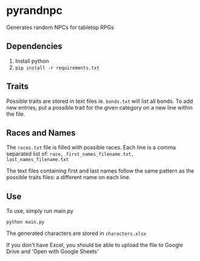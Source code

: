 # pyrandnpc
Generates random NPCs for tabletop RPGs

## Dependencies
1. Install python
2. `pip install -r requirements.txt`

## Traits
Possible traits are stored in text files ie. `bonds.txt` will list all bonds. To add new entries, put a possible trait for the given category on a new line within the file.

## Races and Names
The `races.txt` file is filled with possible races. Each line is a comma separated list of: `race, first_names_filename.txt, last_names_filename.txt`

The text files containing first and last names follow the same pattern as the possible traits files: a different name on each line.

## Use
To use, simply run main.py

`python main.py`

The generated characters are stored in `characters.xlsx`

If you don't have Excel, you should be able to upload the file to Google Drive and 'Open with Google Sheets'